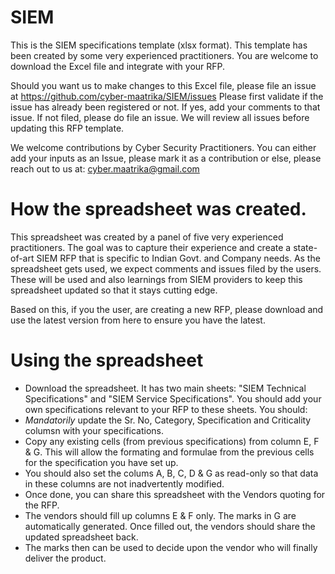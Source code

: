 # SIEM
This is the SIEM specifications template (xlsx format).  This template has been created by some very experienced practitioners. You are welcome to download the Excel file and integrate with your RFP.

Should you want us to make changes to this Excel file, please file an issue at https://github.com/cyber-maatrika/SIEM/issues
Please first validate if the issue has already been registered or not. If yes, add your comments to that issue.
If not filed, please do file an issue.  We will review all issues before updating this RFP template.

We welcome contributions by Cyber Security Practitioners.  You can either add your inputs as an Issue, please mark it as a contribution or else, please reach out to us at: cyber.maatrika@gmail.com

# How the spreadsheet was created.
This spreadsheet was created by a panel of five very experienced practitioners.  The goal was to capture their experience and create a state-of-art SIEM RFP that is specific to Indian Govt. and Company needs.  As the spreadsheet gets used, we expect comments and issues filed by the users.  These will be used and also learnings from SIEM providers to keep this spreadsheet updated so that it stays cutting edge.

Based on this, if you the user, are creating a new RFP, please download and use the latest version from here to ensure you have the latest.

# Using the spreadsheet
* Download the spreadsheet.  It has two main sheets: "SIEM Technical Specifications" and "SIEM Service Specifications".  You should add your own specifications relevant to your RFP to these sheets.  You should:
* _Mandatorily_ update the Sr. No, Category, Specification and Criticality columsn with your specifications.
* Copy any existing cells (from previous specifications) from column E, F & G.  This will allow the formating and formulae from the previous cells for the specification you have set up.
* You should also set the colums A, B, C, D & G as read-only so that data in these columns are not inadvertently modified.
* Once done, you can share this spreadsheet with the Vendors quoting for the RFP.
* The vendors should fill up columns E & F only.  The marks in G are automatically generated.  Once filled out, the vendors should share the updated spreadsheet back.
* The marks then can be used to decide upon the vendor who will finally deliver the product.
